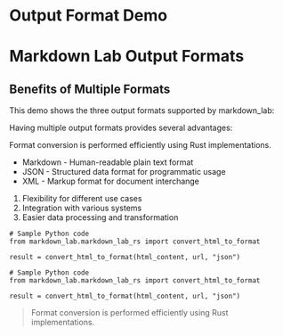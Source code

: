 # Output Format Demo

# Markdown Lab Output Formats

## Benefits of Multiple Formats

This demo shows the three output formats supported by markdown_lab:

Having multiple output formats provides several advantages:

Format conversion is performed efficiently using Rust implementations.

- Markdown - Human-readable plain text format
- JSON - Structured data format for programmatic usage
- XML - Markup format for document interchange

1. Flexibility for different use cases
2. Integration with various systems
3. Easier data processing and transformation

```
# Sample Python code
from markdown_lab.markdown_lab_rs import convert_html_to_format

result = convert_html_to_format(html_content, url, "json")
```

```
# Sample Python code
from markdown_lab.markdown_lab_rs import convert_html_to_format

result = convert_html_to_format(html_content, url, "json")
```

> Format conversion is performed efficiently using Rust implementations.